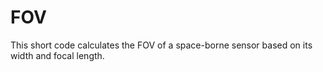 # FOV
This short code calculates the FOV of a space-borne sensor based on its width and focal length.
